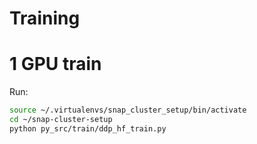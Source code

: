 # Training

# 1 GPU train

Run:
```bash
source ~/.virtualenvs/snap_cluster_setup/bin/activate
cd ~/snap-cluster-setup
python py_src/train/ddp_hf_train.py
```